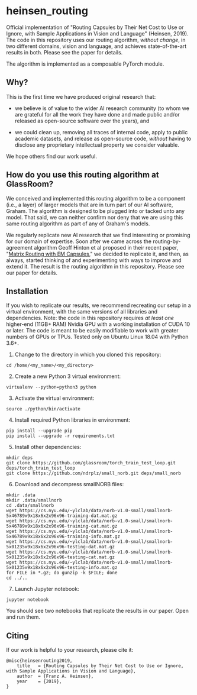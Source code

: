 # heinsen_routing

Official implementation of "Routing Capsules by Their Net Cost to Use or Ignore, with Sample Applications in Vision and Language" (Heinsen, 2019). The code in this repository uses our routing algorithm, _without change_, in two different domains, vision and language, and achieves state-of-the-art results in both. Please see the paper for details.

The algorithm is implemented as a composable PyTorch module.

## Why?

This is the first time we have produced original research that:

* we believe is of value to the wider AI research community (to whom we are grateful for all the work they have done and made public and/or released as open-source software over the years), and

* we could clean up, removing all traces of internal code, apply to public academic datasets, and release as open-source code, _without_ having to disclose any proprietary intellectual property we consider valuable.

We hope others find our work useful.

## How do you use this routing algorithm at GlassRoom?

We conceived and implemented this routing algorithm to be a component (i.e., a layer) of larger models that are in turn part of our AI software, Graham. The algorithm is designed to be plugged into or tacked unto any model. That said, we can neither confirm nor deny that we are using this same routing algorithm as part of any of Graham's models.

We regularly replicate new AI research that we find interesting or promising for our domain of expertise. Soon after we came across the routing-by-agreement algorithm Geoff Hinton et al proposed in their recent paper, "[Matrix Routing with EM Capsules](https://openreview.net/pdf?id=HJWLfGWRb)," we decided to replicate it, and then, as always, started thinking of and experimenting with ways to improve and extend it. The result is the routing algorithm in this repository. Please see our paper for details.

## Installation

If you wish to replicate our results, we recommend recreating our setup in a virtual environment, with the same versions of all libraries and dependencies. Note: the code in this repository requires _at least one_ higher-end (11GB+ RAM) Nvidia GPU with a working installation of CUDA 10 or later. The code is meant to be easily modifiable to work with greater numbers of GPUs or TPUs. Tested only on Ubuntu Linux 18.04 with Python 3.6+.

1. Change to the directory in which you cloned this repository:

```
cd /home/<my_name>/<my_directory>
```

2. Create a new Python 3 virtual environment:

```
virtualenv --python=python3 python
```

3. Activate the virtual environment:

```
source ./python/bin/activate
```

4. Install required Python libraries in environment:

```
pip install --upgrade pip
pip install --upgrade -r requirements.txt
```

5. Install other dependencies:

```
mkdir deps
git clone https://github.com/glassroom/torch_train_test_loop.git deps/torch_train_test_loop
git clone https://github.com/ndrplz/small_norb.git deps/small_norb
```

6. Download and decompress smallNORB files:

```
mkdir .data
mkdir .data/smallnorb
cd .data/smallnorb
wget https://cs.nyu.edu/~ylclab/data/norb-v1.0-small/smallnorb-5x46789x9x18x6x2x96x96-training-dat.mat.gz
wget https://cs.nyu.edu/~ylclab/data/norb-v1.0-small/smallnorb-5x46789x9x18x6x2x96x96-training-cat.mat.gz
wget https://cs.nyu.edu/~ylclab/data/norb-v1.0-small/smallnorb-5x46789x9x18x6x2x96x96-training-info.mat.gz
wget https://cs.nyu.edu/~ylclab/data/norb-v1.0-small/smallnorb-5x01235x9x18x6x2x96x96-testing-dat.mat.gz
wget https://cs.nyu.edu/~ylclab/data/norb-v1.0-small/smallnorb-5x01235x9x18x6x2x96x96-testing-cat.mat.gz
wget https://cs.nyu.edu/~ylclab/data/norb-v1.0-small/smallnorb-5x01235x9x18x6x2x96x96-testing-info.mat.gz
for FILE in *.gz; do gunzip -k $FILE; done
cd ../..
```

7. Launch Jupyter notebook:

`jupyter notebook`

You should see two notebooks that replicate the results in our paper. Open and run them.


## Citing

If our work is helpful to your research, please cite it:

```
@misc{heinsenrouting2019,
	title	= {Routing Capsules by Their Net Cost to Use or Ignore, with Sample Applications in Vision and Language},
	author	= {Franz A. Heinsen},
	year	= {2019},
}
```
